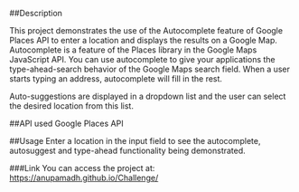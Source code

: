 ##Description

This project demonstrates the use of the Autocomplete feature of Google Places API to enter a location and displays the results on a Google Map. Autocomplete is a feature of the Places library in the Google Maps JavaScript API. You can use autocomplete to give your applications the type-ahead-search behavior of the Google Maps search field. When a user starts typing an address, autocomplete will fill in the rest.

Auto-suggestions are displayed in a dropdown list and the user can select the desired location from this list.

##API used
Google Places API

##Usage
Enter a location in the input field to see the autocomplete, autosuggest and type-ahead functionality being demonstrated. 

###Link
You can access the project at:
https://anupamadh.github.io/Challenge/
